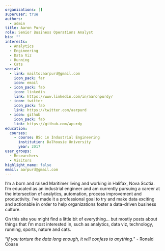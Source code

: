 ```yaml
---
organizations: []
superuser: true
authors:
  - admin
title: Aaron Purdy
role: Senior Business Operations Analyst
bio: ""
interests:
  - Analytics
  - Engineering
  - Data Viz
  - Running
  - Cats
social:
  - link: mailto:aarpurd@gmail.com
    icon_pack: far
    icon: email
  - icon_pack: fab
    icon: linkedin
    link: https://www.linkedin.com/in/aaronpurdy/
  - icon: twitter
    icon_pack: fab
    link: https://twitter.com/aarpurd
  - icon: github
    icon_pack: fab
    link: https://github.com/apurdy
education:
  courses:
    - course: BSc in Industrial Engineering
      institution: Dalhousie University
      year: 2017
user_groups:
  - Researchers
  - Visitors
highlight_name: false
email: aarpurd@gmail.com
---
```

I’m a born and raised Maritimer living and working in Halifax, Nova Scotia. I’m educated as an industrial engineer and am currently pursuing a career at the intersection of analytics, automation, process improvement and productivity. I’ve made it a professional goal to try and make data exciting and actionable in order to help organizations foster a data-driven business culture.

On this site you might find a little bit of everything… but mostly posts about things that I’m most interested in, such as analytics, data viz, technology, running, sports, nature and cats.

“*If you torture the data long enough, it will confess to anything.*” - Ronald Coase